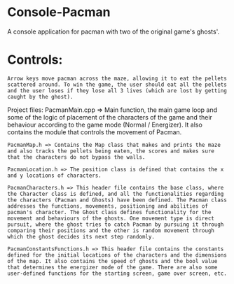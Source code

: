 # Console-Pacman
A console application for pacman with two of the original game's ghosts'.

# Controls:
	Arrow keys move pacman across the maze, allowing it to eat the pellets scattered around. To win the game, the user should eat all the pellets and the user loses if they lose all 3 lives (which are lost by getting caught by the ghost).

Project files: 
	PacmanMain.cpp => Main function, the main game loop and some of the logic of placement of the characters of the game and their behaviour according to the game mode (Normal / Energizer). It also contains the module that controls the movement of Pacman.

	PacmanMap.h => Contains the Map class that makes and prints the maze and also tracks the pellets being eaten, the scores and makes sure that the characters do not bypass the walls.

	PacmanLocation.h => The position class is defined that contains the x and y locations of characters.

	PacmanCharacters.h => This header file contains the base class, where the Character class is defined, and all the functionalities regarding the characters (Pacman and Ghosts) have been defined. The Pacman class addresses the functions, movements, positioning and abilities of pacman's character. The Ghost class defines functionality for the movement and behaviours of the ghosts. One movement type is direct pursuit, where the ghost tries to catch Pacman by pursuing it through comparing their positions and the other is random movement through which the ghost decides its next step randomly.

	PacmanConstantsFunctions.h => This header file contains the constants defined for the initial locations of the characters and the dimensions of the map. It also contains the speed of ghosts and the bool value that determines the energizer mode of the game. There are also some user-defined functions for the starting screen, game over screen, etc.
